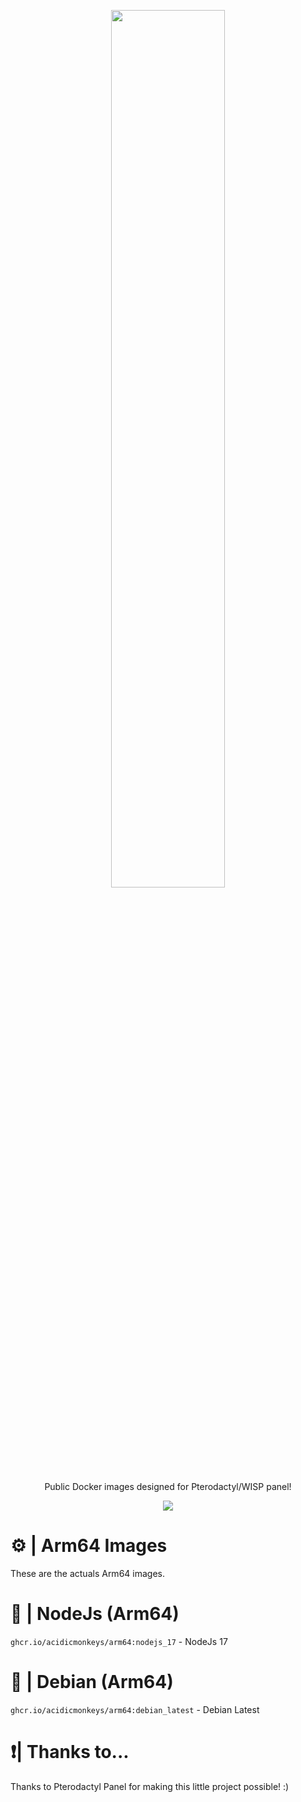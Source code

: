 <p align="center"><img src="https://i.imgur.com/BQlX7Wv.png" width=60% /></p>
<p align="center">Public Docker images designed for Pterodactyl/WISP panel!</p>
<p align="center"><img src="https://img.shields.io/badge/Made%20with-Docker-384d54" /></p>

# ⚙️ | Arm64 Images
These are the actuals Arm64 images.
# 📢 | NodeJs (Arm64)
`ghcr.io/acidicmonkeys/arm64:nodejs_17` - NodeJs 17
# 📢 | Debian (Arm64)
`ghcr.io/acidicmonkeys/arm64:debian_latest` - Debian Latest

# ❗| Thanks to...
Thanks to Pterodactyl Panel for making this little project possible! :)